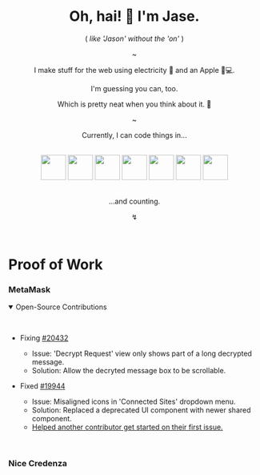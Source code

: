 <div align="center">
  <h1>
    Oh, hai! 🖖 I'm Jase.
  </h1>
  <p>
    ( <i>like 'Jason' without the 'on'</i> )
  <p>
  ~
  <p>
    I make stuff for the web using electricity 🔌 and an Apple 🍎💻.
  </p>
  <p>
    I'm guessing you can, too. 
  </p>
  <p>
    Which is pretty neat when you think about it. 🤯
  </p>
  <p>~</p>
  <p>
    Currently, I can code things in...
  </p>
  &nbsp;
  <div>
    <img src="https://cdn.jsdelivr.net/gh/devicons/devicon/icons/html5/html5-plain-wordmark.svg" width="50px" />
    <img src="https://cdn.jsdelivr.net/gh/devicons/devicon/icons/css3/css3-plain-wordmark.svg" width="50px"/>
    <img src="https://cdn.jsdelivr.net/gh/devicons/devicon/icons/javascript/javascript-original.svg" width="50px"/>
    <img src="https://cdn.jsdelivr.net/gh/devicons/devicon/icons/typescript/typescript-original.svg" width="50px"/>
    <img src="https://cdn.jsdelivr.net/gh/devicons/devicon/icons/python/python-original-wordmark.svg" width="50px"/>
    <img src="https://cdn.jsdelivr.net/gh/devicons/devicon/icons/nodejs/nodejs-original-wordmark.svg" width="50px"/>
    <img src="https://cdn.jsdelivr.net/gh/devicons/devicon/icons/solidity/solidity-original.svg" width="50px"/>
  </div>
  &nbsp;
  <p>
    ...and counting.
  </p>
  <p>↯</p>
  &nbsp;
</div>

<h1>Proof of Work</h1>

<h3>MetaMask</h3>

<details open>
  <summary>Open-Source Contributions</summary>
  
  &nbsp;
  - Fixing [#20432](https://github.com/MetaMask/metamask-extension/pull/20432)
    - Issue: 'Decrypt Request' view only shows part of a long decrypted message.
    - Solution: Allow the decryted message box to be scrollable.
  
  - Fixed [#19944](https://github.com/MetaMask/metamask-extension/pull/19944)
    - Issue: Misaligned icons in 'Connected Sites' dropdown menu.
    - Solution: Replaced a deprecated UI component with newer shared component.
    - [Helped another contributor get started on their first issue.](https://github.com/MetaMask/metamask-extension/issues/19901#issuecomment-1631045017)
</details>

&nbsp;

<h3>Nice Credenza</h3>
